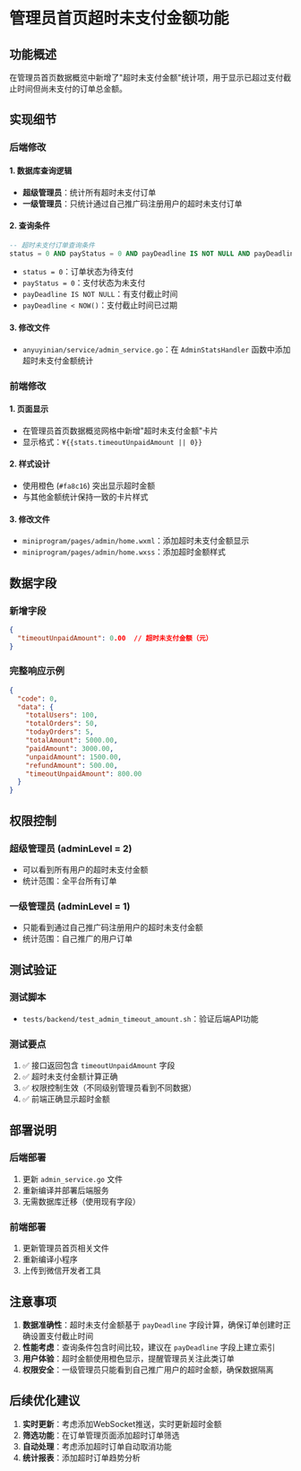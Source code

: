 # 管理员首页超时未支付金额功能

## 功能概述

在管理员首页数据概览中新增了"超时未支付金额"统计项，用于显示已超过支付截止时间但尚未支付的订单总金额。

## 实现细节

### 后端修改

#### 1. 数据库查询逻辑
- **超级管理员**：统计所有超时未支付订单
- **一级管理员**：只统计通过自己推广码注册用户的超时未支付订单

#### 2. 查询条件
```sql
-- 超时未支付订单查询条件
status = 0 AND payStatus = 0 AND payDeadline IS NOT NULL AND payDeadline < NOW()
```

- `status = 0`：订单状态为待支付
- `payStatus = 0`：支付状态为未支付
- `payDeadline IS NOT NULL`：有支付截止时间
- `payDeadline < NOW()`：支付截止时间已过期

#### 3. 修改文件
- `anyuyinian/service/admin_service.go`：在 `AdminStatsHandler` 函数中添加超时未支付金额统计

### 前端修改

#### 1. 页面显示
- 在管理员首页数据概览网格中新增"超时未支付金额"卡片
- 显示格式：`¥{{stats.timeoutUnpaidAmount || 0}}`

#### 2. 样式设计
- 使用橙色 (`#fa8c16`) 突出显示超时金额
- 与其他金额统计保持一致的卡片样式

#### 3. 修改文件
- `miniprogram/pages/admin/home.wxml`：添加超时未支付金额显示
- `miniprogram/pages/admin/home.wxss`：添加超时金额样式

## 数据字段

### 新增字段
```json
{
  "timeoutUnpaidAmount": 0.00  // 超时未支付金额（元）
}
```

### 完整响应示例
```json
{
  "code": 0,
  "data": {
    "totalUsers": 100,
    "totalOrders": 50,
    "todayOrders": 5,
    "totalAmount": 5000.00,
    "paidAmount": 3000.00,
    "unpaidAmount": 1500.00,
    "refundAmount": 500.00,
    "timeoutUnpaidAmount": 800.00
  }
}
```

## 权限控制

### 超级管理员 (adminLevel = 2)
- 可以看到所有用户的超时未支付金额
- 统计范围：全平台所有订单

### 一级管理员 (adminLevel = 1)
- 只能看到通过自己推广码注册用户的超时未支付金额
- 统计范围：自己推广的用户订单

## 测试验证

### 测试脚本
- `tests/backend/test_admin_timeout_amount.sh`：验证后端API功能

### 测试要点
1. ✅ 接口返回包含 `timeoutUnpaidAmount` 字段
2. ✅ 超时未支付金额计算正确
3. ✅ 权限控制生效（不同级别管理员看到不同数据）
4. ✅ 前端正确显示超时金额

## 部署说明

### 后端部署
1. 更新 `admin_service.go` 文件
2. 重新编译并部署后端服务
3. 无需数据库迁移（使用现有字段）

### 前端部署
1. 更新管理员首页相关文件
2. 重新编译小程序
3. 上传到微信开发者工具

## 注意事项

1. **数据准确性**：超时未支付金额基于 `payDeadline` 字段计算，确保订单创建时正确设置支付截止时间
2. **性能考虑**：查询条件包含时间比较，建议在 `payDeadline` 字段上建立索引
3. **用户体验**：超时金额使用橙色显示，提醒管理员关注此类订单
4. **权限安全**：一级管理员只能看到自己推广用户的超时金额，确保数据隔离

## 后续优化建议

1. **实时更新**：考虑添加WebSocket推送，实时更新超时金额
2. **筛选功能**：在订单管理页面添加超时订单筛选
3. **自动处理**：考虑添加超时订单自动取消功能
4. **统计报表**：添加超时订单趋势分析 